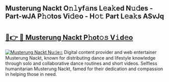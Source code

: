 ## Musterung Nackt O𝚗𝚕yf𝚊ns L𝚎a𝚔ed N𝚞𝚍es - Part-wJA P𝚑𝚘tos Vi𝚍𝚎o - H𝚘𝚝 Part L𝚎a𝚔s ASvJq

# <h2><a href="http://kf6ga9.oniu.top/?m=Musterung+Nackt">🔗👉 🔴 Musterung Nackt P𝚑ot𝚘𝚜 V𝚒d𝚎o</a></h2>

[![Musterung Nackt Nu𝚍e𝚜](https://i.imgur.com/0qMVB7G.gif)](http://kf6ga9.oniu.top/?m=Musterung+Nackt)
Digital content provider and web entertainer Musterung Nackt, known for distributing dance and lifestyle knowledge through solo and collaborative dance routines and short videos. Selfless humanitarian Musterung Nackt, famed for their dedication and compassion in helping those in need.  
